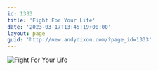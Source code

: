 ```yaml
---
id: 1333
title: 'Fight For Your Life'
date: '2023-03-17T13:45:19+00:00'
layout: page
guid: 'http://new.andydixon.com/?page_id=1333'
---
```


![Fight For Your Life](https://i0.wp.com/assets.g8x2.ldn.idrivee2-23.com/posters/Fight%20For%20Your%20Life%2001.jpg?w=1200&ssl=1 "Fight For Your Life")